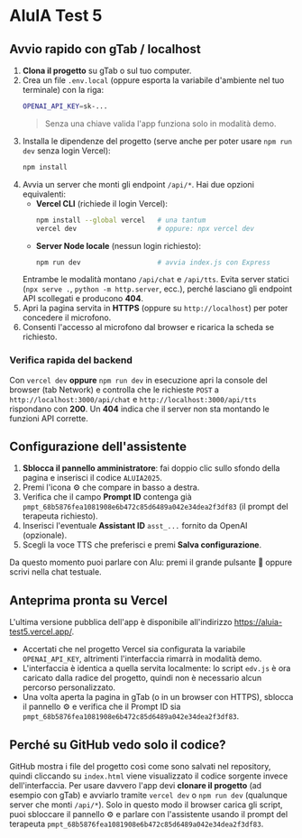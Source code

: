 # AluIA Test 5

## Avvio rapido con gTab / localhost

1. **Clona il progetto** su gTab o sul tuo computer.
2. Crea un file `.env.local` (oppure esporta la variabile d'ambiente nel tuo terminale) con la riga:
   ```bash
   OPENAI_API_KEY=sk-...
   ```
   > Senza una chiave valida l'app funziona solo in modalità demo.
3. Installa le dipendenze del progetto (serve anche per poter usare `npm run dev` senza login Vercel):
   ```bash
   npm install
   ```
4. Avvia un server che monti gli endpoint `/api/*`. Hai due opzioni equivalenti:
   - **Vercel CLI** (richiede il login Vercel):
     ```bash
     npm install --global vercel   # una tantum
     vercel dev                    # oppure: npx vercel dev
     ```
   - **Server Node locale** (nessun login richiesto):
     ```bash
     npm run dev                   # avvia index.js con Express
     ```
   Entrambe le modalità montano `/api/chat` e `/api/tts`. Evita server statici (`npx serve .`, `python -m http.server`, ecc.), perché lasciano gli endpoint API scollegati e producono **404**.
5. Apri la pagina servita in **HTTPS** (oppure su `http://localhost`) per poter concedere il microfono.
6. Consenti l'accesso al microfono dal browser e ricarica la scheda se richiesto.

### Verifica rapida del backend

Con `vercel dev` **oppure** `npm run dev` in esecuzione apri la console del browser (tab Network) e controlla che le richieste `POST` a `http://localhost:3000/api/chat` e `http://localhost:3000/api/tts` rispondano con **200**. Un **404** indica che il server non sta montando le funzioni API corrette.

## Configurazione dell'assistente

1. **Sblocca il pannello amministratore**: fai doppio clic sullo sfondo della pagina e inserisci il codice `ALUIA2025`.
2. Premi l'icona ⚙️ che compare in basso a destra.
3. Verifica che il campo **Prompt ID** contenga già `pmpt_68b5876fea1081908e6b472c85d6489a042e34dea2f3df83` (il prompt del terapeuta richiesto).
4. Inserisci l'eventuale **Assistant ID** `asst_...` fornito da OpenAI (opzionale).
5. Scegli la voce TTS che preferisci e premi **Salva configurazione**.

Da questo momento puoi parlare con Alu: premi il grande pulsante 🎤 oppure scrivi nella chat testuale.

## Anteprima pronta su Vercel

L'ultima versione pubblica dell'app è disponibile all'indirizzo <https://aluia-test5.vercel.app/>.

- Accertati che nel progetto Vercel sia configurata la variabile `OPENAI_API_KEY`, altrimenti l'interfaccia rimarrà in modalità demo.
- L'interfaccia è identica a quella servita localmente: lo script `edv.js` è ora caricato dalla radice del progetto, quindi non è necessario alcun percorso personalizzato.
- Una volta aperta la pagina in gTab (o in un browser con HTTPS), sblocca il pannello ⚙️ e verifica che il Prompt ID sia `pmpt_68b5876fea1081908e6b472c85d6489a042e34dea2f3df83`.

## Perché su GitHub vedo solo il codice?

GitHub mostra i file del progetto così come sono salvati nel repository, quindi cliccando su `index.html` viene visualizzato il codice sorgente invece dell'interfaccia. Per usare davvero l'app devi **clonare il progetto** (ad esempio con gTab) e avviarlo tramite `vercel dev` o `npm run dev` (qualunque server che monti `/api/*`). Solo in questo modo il browser carica gli script, puoi sbloccare il pannello ⚙️ e parlare con l'assistente usando il prompt del terapeuta `pmpt_68b5876fea1081908e6b472c85d6489a042e34dea2f3df83`.
